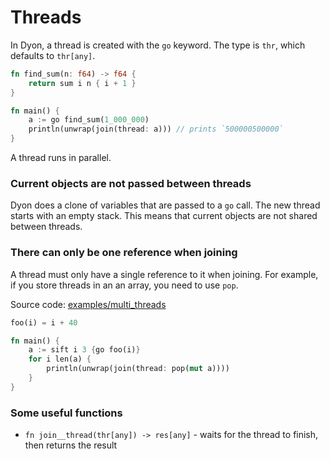 # Threads

In Dyon, a thread is created with the `go` keyword.
The type is `thr`, which defaults to `thr[any]`.

```rust
fn find_sum(n: f64) -> f64 {
    return sum i n { i + 1 }
}

fn main() {
    a := go find_sum(1_000_000)
    println(unwrap(join(thread: a))) // prints `500000500000`
}
```

A thread runs in parallel.

### Current objects are not passed between threads

Dyon does a clone of variables that are passed to a `go` call.
The new thread starts with an empty stack.
This means that current objects are not shared between threads.

### There can only be one reference when joining

A thread must only have a single reference to it when joining.
For example, if you store threads in an an array, you need to use `pop`.

Source code: [examples/multi_threads](https://github.com/PistonDevelopers/dyon-tutorial/tree/master/examples/multi_threads)

```rust
foo(i) = i + 40

fn main() {
    a := sift i 3 {go foo(i)}
    for i len(a) {
        println(unwrap(join(thread: pop(mut a))))
    }
}
```

### Some useful functions

- `fn join__thread(thr[any]) -> res[any]` - waits for the thread to finish, then returns the result
